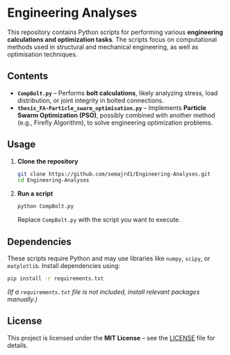 # Engineering Analyses  

This repository contains Python scripts for performing various **engineering calculations and optimization tasks**. The scripts focus on computational methods used in structural and mechanical engineering, as well as optimisation techniques.

## Contents  

- **`CompBolt.py`** – Performs **bolt calculations**, likely analyzing stress, load distribution, or joint integrity in bolted connections.  
- **`thesis_FA-Particle_swarm_optimisation.py`** – Implements **Particle Swarm Optimization (PSO)**, possibly combined with another method (e.g., Firefly Algorithm), to solve engineering optimization problems.  

## Usage  

1. **Clone the repository**  
   ```bash
   git clone https://github.com/semajrd1/Engineering-Analyses.git
   cd Engineering-Analyses
   ```
2. **Run a script**  
   ```bash
   python CompBolt.py
   ```
   Replace `CompBolt.py` with the script you want to execute.

## Dependencies  

These scripts require Python and may use libraries like `numpy`, `scipy`, or `matplotlib`. Install dependencies using:  
```bash
pip install -r requirements.txt
```
*(If a `requirements.txt` file is not included, install relevant packages manually.)*

## License  

This project is licensed under the **MIT License** – see the [LICENSE](LICENSE) file for details.
